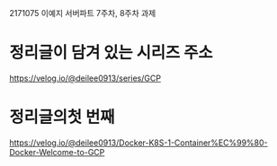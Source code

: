 2171075 이예지 서버파트 7주차, 8주차 과제

# 정리글이 담겨 있는 시리즈 주소
https://velog.io/@deilee0913/series/GCP

# 정리글의첫 번째
https://velog.io/@deilee0913/Docker-K8S-1-Container%EC%99%80-Docker-Welcome-to-GCP


